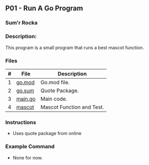 ## P01  - Run A Go Program
### Sum'r Rocka
### Description:

This program is a small program that runs a best mascot function.

### Files

|   #   | File     | Description                      |
| :---: | -------- | -------------------------------- |
|   1   | [go.mod](https://github.com/srocka0716/4143-PLC/blob/main/Assignments/P01/go.mod) | Go.mod file. |
|   2   | [go.sum](https://github.com/srocka0716/4143-PLC/blob/main/Assignments/P01/go.sum) | Quote Package.|
|   3   | [main.go](https://github.com/srocka0716/4143-PLC/blob/main/Assignments/P01/main.go) | Main code.|
|   4   | [mascot](https://github.com/srocka0716/4143-PLC/tree/main/Assignments/P01/mascot) | Mascot Function and Test.|




### Instructions

- Uses quote package from online

### Example Command

- None for now.
